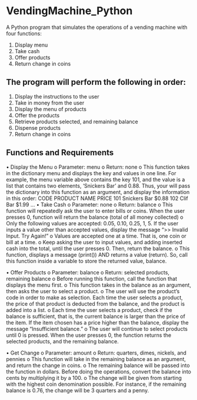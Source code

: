 # VendingMachine_Python
A Python program that simulates the operations of a vending machine with four functions:
1. Display menu
2. Take cash
3. Offer products
4. Return change in coins

## The program will perform the following in order:
1) Display the instructions to the user
2) Take in money from the user
3) Display the menu of products
4) Offer the products
5) Retrieve products selected, and remaining balance
6) Dispense products
7) Return change in coins

## Functions and Requirements
• Display the Menu
o Parameter: menu
o Return: none
o This function takes in the dictionary menu and displays the key and values in one
line. For example, the menu variable above contains the key 101, and the value is
a list that contains two elements, ‘Snickers Bar’ and 0.88. Thus, your will pass the
dictionary into this function as an argument, and display the information in this
order:
CODE PRODUCT NAME PRICE
101 Snickers Bar $0.88
102 Clif Bar $1.99
...
• Take Cash
o Parameter: none
o Return: balance
o This function will repeatedly ask the user to enter bills or coins. When the user
presses 0, function will return the balance (total of all money collected)
o Only the following values are accepted: 0.05, 0.10, 0.25, 1, 5. If the user inputs a
value other than accepted values, display the message “>> Invalid Input. Try
Again!”
o Values are accepted one at a time. That is, one coin or bill at a time.
o Keep asking the user to input values, and adding inserted cash into the total, until
the user presses 0. Then, return the balance.
o This function, displays a message (print()) AND returns a value (return). So, call
this function inside a variable to store the returned value, balance.

• Offer Products
o Parameter: balance
o Return: selected products, remaining balance
o Before running this function, call the function that displays the menu first.
o This function takes in the balance as an argument, then asks the user to select a
product.
o The user will use the product’s code in order to make as selection. Each time the
user selects a product, the price of that product is deducted from the balance, and
the product is added into a list.
o Each time the user selects a product, check if the balance is sufficient, that is, the
current balance is larger than the price of the item. If the item chosen has a price
higher than the balance, display the message “Insufficient balance.”
o The user will continue to select products until 0 is pressed. When the user presses
0, the function returns the selected products, and the remaining balance.

• Get Change
o Parameter: amount
o Return: quarters, dimes, nickels, and pennies
o This function will take in the remaining balance as an argument, and return the
change in coins.
o The remaining balance will be passed into the function in dollars. Before doing
the operations, convert the balance into cents by multiplying it by a 100.
o The change will be given from starting with the highest coin denomination
possible. For instance, if the remaining balance is 0.76, the change will be 3
quarters and a penny.
